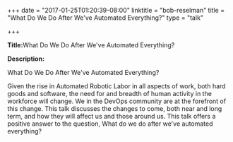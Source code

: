 +++
date = "2017-01-25T01:20:39-08:00"
linktitle = "bob-reselman"
title = "What Do We Do After We've Automated Everything?"
type = "talk"

+++

<div class="span-15  ">
  <div class="span-15  last ">
  <p><strong>Title:</strong>What Do We Do After We've Automated Everything?</p>
  <p><strong>Description:</strong></p>
<p>
What Do We Do After We've Automated Everything?
</p>
<p>
Given the rise in Automated Robotic Labor in all aspects of work, both hard goods and software, the need for and breadth of human activity in the workforce will change. We in the DevOps community are at the forefront of this change. This talk discusses the changes to come,  both near and long term,  and how they will affect us and those around us. This talk offers a positive answer to the question, What do we do after we've automated everything?
</p>
  </div>
</div>

